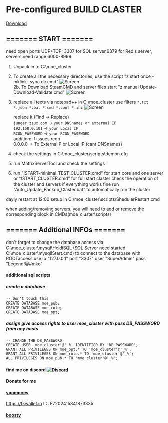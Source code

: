 
# Pre-configured BUILD CLASTER
[Download](https://pixeldrain.com/u/XMVnrDvw)
## ======= START =======
need open ports UDP+TCP: 3307 for SQL server,6379 for Redis server, servers need range 6000-8999

1. Unpack in to C:\moe_cluster
2. To create all the necessary directories, use the script "z start once - mklink- sync dir.cmd" ![Screen](https://junger.zzux.com/webhook/MOE_DLC/Screenshot_1.png)  
    2b. To Download SteamCMD and server files start "z manual Update-Download-Validate.cmd" ![Screen](https://junger.zzux.com/webhook/MOE_DLC/Screenshot_2.png)
3. replace all texts via notepad++ in C:\moe_cluster use filters ```*.txt *.json *.bat *.cmd *.conf *.ini``` ![Screen](https://junger.zzux.com/webhook/MOE_DLC/Screenshot_3.png)

	replace it (Find -> Replace)  
	    ```junger.zzux.com``` -> ```your DNSnames or external IP```  
	    ```192.168.0.101``` -> ```your Local IP```  
	    ```RCON_PASSWORD``` -> ```your RCON_PASSWORD```  
	addition: if issues rcon  
	            0.0.0.0 -> To ExternalIP or Local IP (cant DNSnames)

4. check the settings in C:\moe_cluster\scripts\demon.cfg
5. run MatrixServerTool and check the settings
6. run "!START-minimal_TEST_CLUSTER.cmd" for start core and one server or "!START_CLUSTER.cmd" for full start claster
	check the operation of the cluster and servers
	if everything works fine run "Auto_Update_Backup_Claster.bat" to automatically run the cluster
	
dayly restart at 12:00 setup in C:\moe_cluster\scripts\ShedulerRestart.cmd

when adding/removing servers, you will need to add or remove the corresponding block in CMDs(moe_cluster\scripts)

## ======= Additional INFOs =======
don't forget to change the database access via C:\moe_cluster\mysql\HeidiSQL (SQL Server need started C:\moe_cluster\mysql\!Start.cmd)
to connect to the database with ROOTaccess use ip "127.0.0.1" port "3307" user "SuperAdmin" pass "Legend!@#mko"

#### additional sql scripts

##### create a database
	-- Don't touch this
	CREATE DATABASE moe_pub;
	CREATE DATABASE moe_role;
	CREATE DATABASE moe_opt;

##### assign give access rights to user moe_cluster with pass DB_PASSWORD from any hosts
	-- CHANGE THE DB_PASSWORD
	CREATE USER 'moe_cluster'@'_%' IDENTIFIED BY 'DB_PASSWORD';
	GRANT ALL PRIVILEGES ON moe_opt.* TO 'moe_cluster'@'_%';
	GRANT ALL PRIVILEGES ON moe_role.* TO 'moe_cluster'@'_%';
	ALL PRIVILEGES ON moe_pub.* TO 'moe_cluster'@'_%';
  
  
  
  
  
#### find me on discord [![Discord](https://discordapp.com/api/guilds/626106205122592769/widget.png?style=shield)](https://discord.gg/qYmBmDR)
#### Donate for me
#### [yoomoney](https://yoomoney.ru/to/4100116619431314)
https://fkwallet.io  ID: F7202415841873335
#### [boosty](https://boosty.to/_illidan_)

